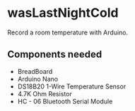 # wasLastNightCold
Record a room temperature with Arduino.

## Components needed

- BreadBoard
- Arduino Nano
- DS18B20 1-Wire Temperature Sensor
- 4.7K Ohm Resistor
- HC - 06 Bluetooth Serial Module
